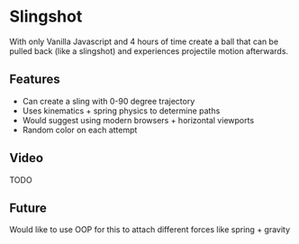 # Slingshot

With only Vanilla Javascript and 4 hours of time create a ball that can be pulled back (like a slingshot) and experiences projectile motion afterwards.

## Features
- Can create a sling with 0-90 degree trajectory
- Uses kinematics + spring physics to determine paths
- Would suggest using modern browsers + horizontal viewports
- Random color on each attempt 

## Video
TODO

## Future
Would like to use OOP for this to attach different forces like spring + gravity
